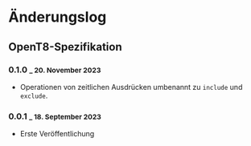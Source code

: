 # Änderungslog

## OpenT8-Spezifikation

### 0.1.0 <small>_ 20. November 2023</small>

+ Operationen von zeitlichen Ausdrücken umbenannt zu `include` und `exclude`.

### 0.0.1 <small>_ 18. September 2023</small>

+ Erste Veröffentlichung